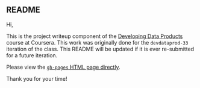 ## README

Hi,

This is the project writeup component of the [Developing Data Products](https://www.coursera.org/course/devdataprod) course at Coursera. This work was originally done for the `devdataprod-33` iteration of the class. This README will be updated if it is ever re-submitted for a future iteration.

Please view the [`gh-pages` HTML page directly](http://yli3.github.io/machlearn-project/).

Thank you for your time!
